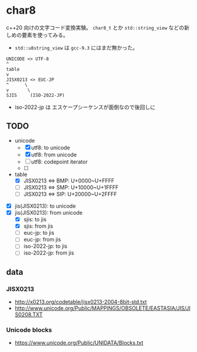 # char8

c++20 向けの文字コード変換実験。
`char8_t` とか `std::string_view` などの新しめの要素を使ってみる。

* `std::u8string_view` は `gcc-9.3` にはまだ無かった。

```
UNICODE <> UTF-8
^
table
v
JISX0213 <> EUC-JP
^      \
v       \
SJIS     (ISO-2022-JP)
```

* iso-2022-jp は エスケープシーケンスが面倒なので後回しに

## TODO

* unicode
    * [x] utf8: to unicode
    * [x] utf8: from unicode
    * [ ] utf8: codepoint iterator
    * [ ] 
* table
    * [x] JISX0213 <=> BMP: U+0000~U+FFFF
    * [ ] JISX0213 <=> SMP: U+10000~U+1FFFF
    * [ ] JISX0213 <=> SIP: U+20000~U+2FFFF
* [x] jis(JISX0213): to unicode
* [x] jis(JISX0213): from unicode
    * [x] sjis: to jis
    * [x] sjis: from jis
    * [ ] euc-jp: to jis
    * [ ] euc-jp: from jis
    * [ ] iso-2022-jp: to jis
    * [ ] iso-2022-jp: from jis

## data

### JISX0213

* http://x0213.org/codetable/jisx0213-2004-8bit-std.txt
* http://www.unicode.org/Public/MAPPINGS/OBSOLETE/EASTASIA/JIS/JIS0208.TXT

### Unicode blocks

* https://www.unicode.org/Public/UNIDATA/Blocks.txt
